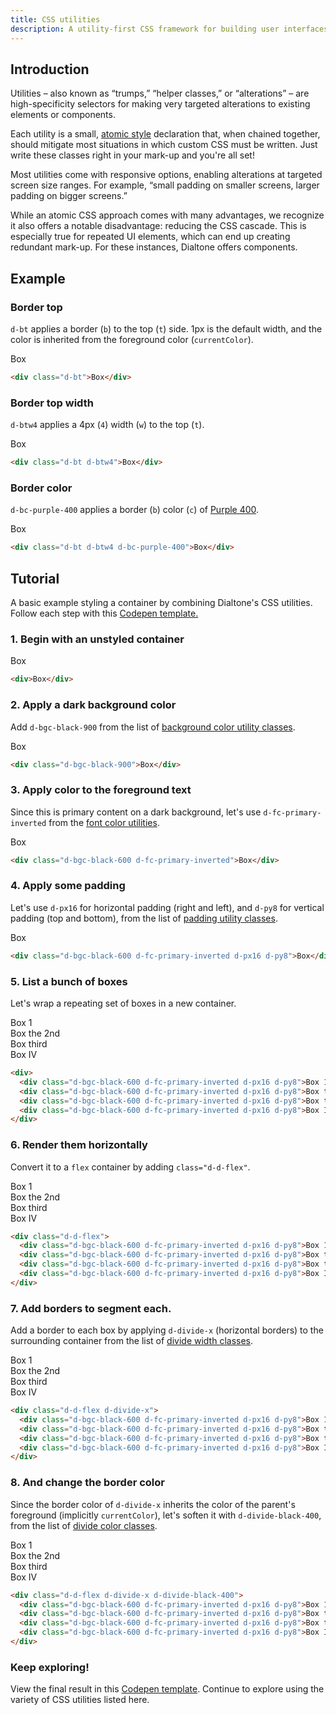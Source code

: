 ```yaml
---
title: CSS utilities
description: A utility-first CSS framework for building user interfaces.
---
```


## Introduction

Utilities – also known as “trumps,” “helper classes,” or “alterations” – are high-specificity selectors for making very targeted alterations to existing elements or components.

Each utility is a small, <a class="d-link" href="https://css-tricks.com/lets-define-exactly-atomic-css/" target="_blank">atomic style</a> declaration that, when chained together, should mitigate most situations in which custom CSS must be written. Just write these classes right in your mark-up and you're all set!

Most utilities come with responsive options, enabling alterations at targeted screen size ranges. For example, “small padding on smaller screens, larger padding on bigger screens.”

While an atomic CSS approach comes with many advantages, we recognize it also offers a notable disadvantage: reducing the CSS cascade. This is especially true for repeated UI elements, which can end up creating redundant mark-up. For these instances, Dialtone offers components.

## Example

### Border top

`d-bt` applies a border (`b`) to the top (`t`) side. 1px is the default width, and the color is inherited from the foreground color (`currentColor`).

<code-well-header>
  <div class="d-bt">Box</div>
</code-well-header>

```html
<div class="d-bt">Box</div>
```

### Border top width

`d-btw4` applies a 4px (`4`) width (`w`) to the top (`t`).

<code-well-header>
  <div class="d-bt d-btw4">Box</div>
</code-well-header>

```html
<div class="d-bt d-btw4">Box</div>
```

### Border color

`d-bc-purple-400` applies a border (`b`) color (`c`) of [Purple 400](design/colors/#purple).

<code-well-header>
  <div class="d-bt d-btw4 d-bc-purple-400">Box</div>
</code-well-header>

```html
<div class="d-bt d-btw4 d-bc-purple-400">Box</div>
```

## Tutorial

A basic example styling a container by combining Dialtone's CSS utilities. Follow each step with this [Codepen template.](https://codepen.io/pen?template=dyKvvZB)

### 1. Begin with an unstyled container

<code-well-header>
  <div>Box</div>
</code-well-header>

```html
<div>Box</div>
```

### 2. Apply a dark background color

Add `d-bgc-black-900` from the list of [background color utility classes](utilities/backgrounds/color/).

<code-well-header>
  <div class="d-bgc-black-900">Box</div>
</code-well-header>

```html
<div class="d-bgc-black-900">Box</div>
```

### 3. Apply color to the foreground text

Since this is primary content on a dark background, let's use `d-fc-primary-inverted` from the [font color utilities](utilities/typography/color/).

<code-well-header>
  <div class="d-bgc-black-600 d-fc-primary-inverted">Box</div>
</code-well-header>

```html
<div class="d-bgc-black-600 d-fc-primary-inverted">Box</div>
```

### 4. Apply some padding

Let's use `d-px16` for horizontal padding (right and left), and `d-py8` for vertical padding (top and bottom), from the list of [padding utility classes](utilities/spacing/padding/).

<code-well-header>
  <div class="d-bgc-black-600 d-fc-primary-inverted d-px16 d-py8">Box</div>
</code-well-header>

```html
<div class="d-bgc-black-600 d-fc-primary-inverted d-px16 d-py8">Box</div>
```

### 5. List a bunch of boxes

Let's wrap a repeating set of boxes in a new container.

<code-well-header>
  <div>
    <div class="d-bgc-black-600 d-fc-primary-inverted d-px16 d-py8">Box 1</div>
    <div class="d-bgc-black-600 d-fc-primary-inverted d-px16 d-py8">Box the 2nd</div>
    <div class="d-bgc-black-600 d-fc-primary-inverted d-px16 d-py8">Box third</div>
    <div class="d-bgc-black-600 d-fc-primary-inverted d-px16 d-py8">Box IV</div>
  </div>
</code-well-header>

```html
<div>
  <div class="d-bgc-black-600 d-fc-primary-inverted d-px16 d-py8">Box 1</div>
  <div class="d-bgc-black-600 d-fc-primary-inverted d-px16 d-py8">Box the 2nd</div>
  <div class="d-bgc-black-600 d-fc-primary-inverted d-px16 d-py8">Box third</div>
  <div class="d-bgc-black-600 d-fc-primary-inverted d-px16 d-py8">Box IV</div>
</div>
```

### 6. Render them horizontally

Convert it to a `flex` container by adding `class="d-d-flex"`.

<code-well-header>
  <div class="d-d-flex">
    <div class="d-bgc-black-600 d-fc-primary-inverted d-px16 d-py8">Box 1</div>
    <div class="d-bgc-black-600 d-fc-primary-inverted d-px16 d-py8">Box the 2nd</div>
    <div class="d-bgc-black-600 d-fc-primary-inverted d-px16 d-py8">Box third</div>
    <div class="d-bgc-black-600 d-fc-primary-inverted d-px16 d-py8">Box IV</div>
  </div>
</code-well-header>

```html
<div class="d-d-flex">
  <div class="d-bgc-black-600 d-fc-primary-inverted d-px16 d-py8">Box 1</div>
  <div class="d-bgc-black-600 d-fc-primary-inverted d-px16 d-py8">Box the 2nd</div>
  <div class="d-bgc-black-600 d-fc-primary-inverted d-px16 d-py8">Box third</div>
  <div class="d-bgc-black-600 d-fc-primary-inverted d-px16 d-py8">Box IV</div>
</div>
```

### 7. Add borders to segment each.

Add a border to each box by applying `d-divide-x` (horizontal borders) to the surrounding container from the list of [divide width classes](utilities/borders/divide-width.html).

<code-well-header>
  <div class="d-d-flex d-divide-x">
    <div class="d-bgc-black-600 d-fc-primary-inverted d-px16 d-py8">Box 1</div>
    <div class="d-bgc-black-600 d-fc-primary-inverted d-px16 d-py8">Box the 2nd</div>
    <div class="d-bgc-black-600 d-fc-primary-inverted d-px16 d-py8">Box third</div>
    <div class="d-bgc-black-600 d-fc-primary-inverted d-px16 d-py8">Box IV</div>
  </div>
</code-well-header>

```html
<div class="d-d-flex d-divide-x">
  <div class="d-bgc-black-600 d-fc-primary-inverted d-px16 d-py8">Box 1</div>
  <div class="d-bgc-black-600 d-fc-primary-inverted d-px16 d-py8">Box the 2nd</div>
  <div class="d-bgc-black-600 d-fc-primary-inverted d-px16 d-py8">Box third</div>
  <div class="d-bgc-black-600 d-fc-primary-inverted d-px16 d-py8">Box IV</div>
</div>
```

### 8. And change the border color

Since the border color of `d-divide-x` inherits the color of the parent's foreground (implicitly `currentColor`), let's soften it with `d-divide-black-400`, from the list of [divide color classes](utilities/borders/divide-color.html).

<code-well-header>
  <div class="d-d-flex d-divide-x d-divide-black-400">
    <div class="d-bgc-black-600 d-fc-primary-inverted d-px16 d-py8">Box 1</div>
    <div class="d-bgc-black-600 d-fc-primary-inverted d-px16 d-py8">Box the 2nd</div>
    <div class="d-bgc-black-600 d-fc-primary-inverted d-px16 d-py8">Box third</div>
    <div class="d-bgc-black-600 d-fc-primary-inverted d-px16 d-py8">Box IV</div>
  </div>
</code-well-header>

```html
<div class="d-d-flex d-divide-x d-divide-black-400">
  <div class="d-bgc-black-600 d-fc-primary-inverted d-px16 d-py8">Box 1</div>
  <div class="d-bgc-black-600 d-fc-primary-inverted d-px16 d-py8">Box the 2nd</div>
  <div class="d-bgc-black-600 d-fc-primary-inverted d-px16 d-py8">Box third</div>
  <div class="d-bgc-black-600 d-fc-primary-inverted d-px16 d-py8">Box IV</div>
</div>
```

### Keep exploring!

View the final result in this [Codepen template](https://codepen.io/pen?template=XWYMMRY). Continue to explore using the variety of CSS utilities listed here.
